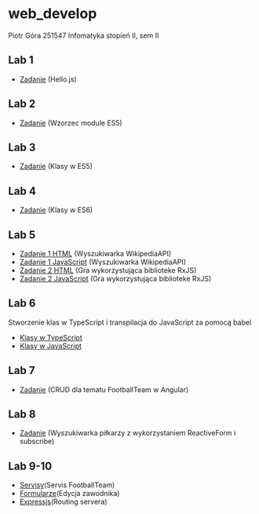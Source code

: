 # web_develop


Piotr Góra
251547
Infomatyka stopień II, sem II


## Lab 1
* [Zadanie](https://github.com/gorapiotr/web_develop/blob/master/lab1/helloJS/helloJS.js) (Hello.js)

## Lab 2
* [Zadanie](https://github.com/gorapiotr/web_develop/blob/master/lab2/FootballTeam.js) (Wzorzec module ES5)

## Lab 3
* [Zadanie](https://github.com/gorapiotr/web_develop/blob/master/lab3/lab_3.js) (Klasy w ES5)

## Lab 4
* [Zadanie](https://github.com/gorapiotr/web_develop/blob/master/lab4/lab4_zad.js) (Klasy w ES6)

## Lab 5
* [Zadanie 1 HTML](https://github.com/gorapiotr/web_develop/blob/master/lab5/index.html) (Wyszukiwarka WikipediaAPI)
* [Zadanie 1 JavaScript](https://github.com/gorapiotr/web_develop/blob/master/lab5/app.js) (Wyszukiwarka WikipediaAPI)
* [Zadanie 2 HTML](https://github.com/gorapiotr/web_develop/blob/master/lab5/game.html) (Gra wykorzystująca biblioteke RxJS)
* [Zadanie 2 JavaScript](https://github.com/gorapiotr/web_develop/blob/master/lab5/game.js) (Gra wykorzystująca biblioteke RxJS)

## Lab 6
Stworzenie klas w TypeScript i transpilacja do JavaScript za pomocą babel
* [Klasy w TypeScript](https://github.com/gorapiotr/web_develop/tree/master/lab6/tsc1/src)
* [Klasy w JavaScript](https://github.com/gorapiotr/web_develop/tree/master/lab6/tsc1/lib)

## Lab 7
* [Zadanie](https://github.com/gorapiotr/web_develop/tree/master/lab7/Football/src/app) (CRUD dla tematu FootballTeam w Angular)

## Lab 8
* [Zadanie](https://github.com/gorapiotr/web_develop/tree/master/lab7/Football/src/app/component/find-player) (Wyszukiwarka piłkarzy z wykorzystaniem ReactiveForm i subscribe)

## Lab 9-10
* [Servisy](https://github.com/gorapiotr/web_develop/tree/master/lab7/Football/src/app/service)(Servis FootballTeam)
* [Formularze](https://github.com/gorapiotr/web_develop/tree/master/lab7/Football/src/app/component/edit-player)(Edycja zawodnika)
* [Expressjs](https://github.com/gorapiotr/web_develop/blob/master/lab10/expressjs/app.js)(Routing servera)
